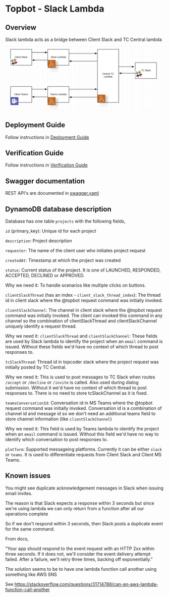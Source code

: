 # Topbot - Slack Lambda

## Overview

Slack lambda acts as a bridge between Client Slack and TC Central lambda

![](docs/images/architecture.png)

## Deployment Guide

Follow instructions in [Deployment Guide](docs/DeploymentGuide.md)

## Verification Guide

Follow instructions in [Verification Guide](docs/VerificationGuide.md)

## Swagger documentation

REST API's are documented in [swagger.yaml](docs/swagger/swagger.yaml)

## DynamoDB database description

Database has one table `projects` with the following fields,

`id` (primary_key): Unique id for each project

`description`: Project description

`requester`: The name of the client user who initiates project request

`createdAt`: Timestamp at which the project was created

`status`: Current status of the project. It is one of LAUNCHED, RESPONDED, ACCEPTED, DECLINED or APPROVED. 

Why we need it: To handle scenarios like multiple clicks on buttons.

`clientSlackThread` (has an index - `client_slack_thread_index`): The thread id in client slack where the @topbot request command was initially invoked.

`clientSlackChannel`: The channel in client slack where the @topbot request command was initially invoked. The client can invoked this command in any channel so the combination of clientSlackThread and clientSlackChannel uniquely identify a request thread.

Why we need it: `clientSlackThread` and `clientSlackChannel`: These fields are used by Slack lambda to identify the project when an `email` command is issued. Without these fields we'd have no context of which thread to post responses to.

`tcSlackThread`: Thread id in topcoder slack where the project request was initially posted by TC Central.

Why we need it: This is used to post messages to TC Slack when routes `/accept` or `/decline` or `/invite` is called. Also used during dialog submission. Without it we'd have no context of which thread to post responses to.
There is no need to store tcSlackChannel as it is fixed.

`teamsConversationId`: Conversation id in MS Teams where the @topbot request command was initially invoked. Conversation id is a combination of channel id and message id so we don't need an additional teams field to store channel information (like `clientSlackChannel`)

Why we need it: This field is used by Teams lambda to identify the project when an `email` command is issued. Without this field we'd have no way to identify which conversation to post responses to.

`platform`: Supported messageing platforms. Currently it can be either `slack` or `teams`. It is used to differentiate requests from Client Slack and Client MS Teams.

## Known issues

You might see duplicate acknowledgement messages in Slack when issuing email invites.

The reason is that Slack expects a response within 3 seconds but since we're using lambda we can only return from a function after all our operations complete

So if we don't respond within 3 seconds, then Slack posts a duplicate event for the same command.

From docs, 

"Your app should respond to the event request with an HTTP 2xx within three seconds. If it does not, we'll consider the event delivery attempt failed. After a failure, we'll retry three times, backing off exponentially."

The solution seems to be to have one lambda function call another using something like AWS SNS

See https://stackoverflow.com/questions/31714788/can-an-aws-lambda-function-call-another